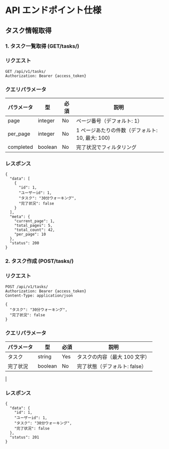 # API エンドポイント仕様

## タスク情報取得

### 1. タスク一覧取得 (GET/tasks/)

### リクエスト

```
GET /api/v1/tasks/
Authorization: Bearer {access_token}
```

### クエリパラメータ

| パラメータ | 型      | 必須 | 説明                                             |
| ---------- | ------- | ---- | ------------------------------------------------ |
| page       | integer | No   | ページ番号（デフォルト: 1）                      |
| per_page   | integer | No   | 1 ページあたりの件数（デフォルト: 10, 最大: 100) |
| completed  | boolean | No   | 完了状況でフィルタリング                         |

### レスポンス

```
{
  "data": [
    {
      "id": 1,
      "ユーザーid": 1,
      "タスク": "30分ウォーキング",
      "完了状況": false
    }
  ],
  "meta": {
    "current_page": 1,
    "total_pages": 5,
    "total_count": 42,
    "per_page": 10
  },
  "status": 200
}
```

### 2. タスク作成 (POST/tasks/)

### リクエスト

```
POST /api/v1/tasks/
Authorization: Bearer {access_token}
Content-Type: application/json

{
  "タスク": "30分ウォーキング",
  "完了状況": false
}
```

### クエリパラメータ

| パラメータ | 型      | 必須 | 説明                          |
| ---------- | ------- | ---- | ----------------------------- |
| タスク     | string  | Yes  | タスクの内容（最大 100 文字） |
| 完了状況   | boolean | No   | 完了状態（デフォルト: false） |

|

### レスポンス

```
{
  "data": {
    "id": 1,
    "ユーザーid": 1,
    "タスク": "30分ウォーキング",
    "完了状況": false
  },
  "status": 201
}
```
